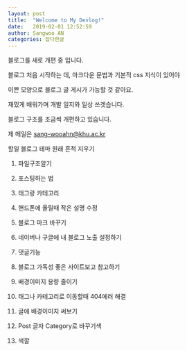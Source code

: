 ```yaml
---
layout: post
title:  "Welcome to My Devlog!"
date:   2019-02-01 12:52:59
author: Sangwoo AN
categories: 잡다한글
---
```


블로그를 새로 개편 중 입니다.

블로그 처음 시작하는 데, 마크다운 문법과 기본적 css 지식이 있어야

이쁜 모양으로 블로그 글 게시가 가능할 것 같아요.

재밌게 배워가며 개발 일지와 일상 쓰겟습니다. 

블로그 구조를 조금씩 개편하고 있습니다. 

제 메일은 sang-wooahn@khu.ac.kr

할일 블로그 테마 원래 흔적 지우기


1. 파일구조알기 

2. 포스팅하는 법 
3. 태그랑 카테고리
4. 핸드폰에 올릴때 작은 설명 수정
5. 블로그 마크 바꾸기
6. 네이버나 구글에 내 블로그 노출 설정하기
7. 댓글기능
8. 블로그 가독성 좋은 사이트보고 참고하기
9. 배경이미지 용량 줄이기
10. 태그나 카테고리로 이동할때 404에러 해결
11. 글에 배경이미지 써보기
12. Post 글자 Category로 바꾸기색
13. 색깔 

